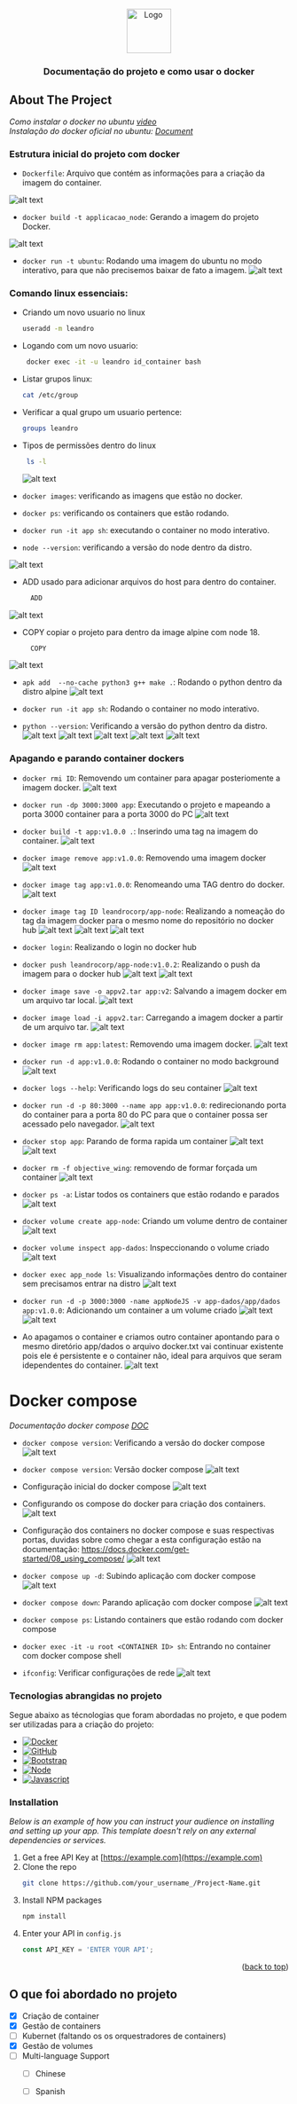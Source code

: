 

<!-- PROJECT LOGO -->
<br />
<div align="center">
  <a href="https://github.com/othneildrew/Best-README-Template">
    <img src="https://miro.medium.com/v2/resize:fit:4800/format:webp/0*6KYCIOPC_5Fv1I-7.png" alt="Logo" width="80" height="80">
  </a>

  <h3 align="center">Documentação do projeto e como usar o docker</h3>

</div>

<!-- ABOUT THE PROJECT -->
## About The Project

_Como instalar o docker no ubuntu [video](https://www.youtube.com/watch?v=5_EA3rBCXmU)_            
_Instalação do docker oficial no ubuntu: [Document](https://docs.docker.com/desktop/install/ubuntu/)_

### Estrutura inicial do projeto com docker

*  `Dockerfile`: Arquivo que contém as informações para a criação da
imagem do container.

![alt text](images/image.png)

* `docker build -t applicacao_node`: Gerando a imagem do projeto Docker.

![alt text](images/image-1.png)

* `docker run -t ubuntu`: Rodando uma imagem do ubuntu no modo interativo, para que não precisemos baixar de fato a imagem.
![alt text](images/image-2.png)


### Comando linux essenciais:

* Criando um novo usuario no linux
   ```sh
   useradd -m leandro
   ```
* Logando com um novo usuario:
   ```sh
    docker exec -it -u leandro id_container bash
    ```
* Listar grupos linux: 
   ```sh
   cat /etc/group
   ```
* Verificar a qual grupo um usuario pertence:
   ```sh
   groups leandro
   ```
* Tipos de permissões dentro do linux
   ```sh
    ls -l
   ```
   ![alt text](images/image-3.png)


* `docker images`: verificando as imagens que estão no docker.
* `docker ps`: verificando os containers que estão rodando.
* `docker run -it app sh`: executando o container no modo interativo.
* `node --version`: verificando a versão do node dentro da distro.

![alt text](images/image-4.png)

* ADD usado para adicionar arquivos do host para dentro do container.
  ```sh
    ADD
  ```
![alt text](images/image-5.png)

* COPY copiar o projeto para dentro da image alpine com node 18.
  ```sh
    COPY
  ```
![alt text](images/image-6.png)

* `apk add  --no-cache python3 g++ make .`: Rodando o python dentro da distro alpine
![alt text](images/image-7.png)


* `docker run -it app sh`: Rodando o container no modo interativo.
* `python --version`: Verificando a versão do python dentro da distro.
![alt text](images/image-8.png)
![alt text](images/image-9.png)
![alt text](images/image-10.png)
![alt text](images/image-11.png)
![alt text](images/image-12.png)

### Apagando e parando container dockers
* `docker rmi ID`: Removendo um container para apagar posteriomente a imagem docker.
![alt text](images/image-13.png)

* `docker run -dp 3000:3000 app`: Executando o projeto e mapeando a porta 3000 container para a porta 3000 do PC
![alt text](images/image-14.png)

* `docker build -t app:v1.0.0 .`: Inserindo uma tag na imagem do container.
![alt text](images/image-15.png)


* `docker image remove app:v1.0.0`: Removendo uma imagem docker
![alt text](images/image-16.png)

* `docker image tag app:v1.0.0`: Renomeando uma TAG dentro do docker.
![alt text](images/image-17.png)

* `docker image tag ID leandrocorp/app-node`: Realizando a nomeação do tag da imagem docker para o mesmo nome do repositório no docker hub
![alt text](images/image-18.png)
![alt text](images/image-19.png)
![alt text](images/image-20.png)

* `docker login`: Realizando o login no docker hub
* `docker push leandrocorp/app-node:v1.0.2`: Realizando o push da imagem para o docker hub
![alt text](images/image-21.png)
![alt text](images/image-22.png)

* `docker image save -o appv2.tar app:v2`: Salvando a imagem docker em um arquivo tar local.
![alt text](images/image-23.png)

* `docker image load -i appv2.tar`: Carregando a imagem docker a partir de um arquivo tar.
![alt text](images/image-24.png)


* `docker image rm app:latest`: Removendo uma imagem docker.
![alt text](images/image-26.png)

* `docker run -d app:v1.0.0`: Rodando o container no modo background
![alt text](images/image-27.png)

* `docker logs --help`: Verificando logs do seu container
![alt text](images/image-28.png)

* `docker run -d -p 80:3000 --name app app:v1.0.0`: redirecionando porta do container para a porta 80 do PC para que o container possa ser acessado pelo navegador.
![alt text](images/image-30.png)

* `docker stop app`: Parando de forma rapida um container 
![alt text](images/image-31.png)
![alt text](images/image-32.png)

* `docker rm -f objective_wing`: removendo de formar forçada um container
![alt text](images/image-33.png)

* `docker ps -a`: Listar todos os containers que estão rodando e parados
![alt text](images/image-34.png)

* `docker volume create app-node`: Criando um volume dentro de container
![alt text](images/image-35.png)

* `docker volume inspect app-dados`: Inspeccionando o volume criado
![alt text](images/image-36.png)

* `docker exec app_node ls`: Visualizando informações dentro do container sem precisamos entrar na distro
![alt text](images/image-37.png)

* `docker run -d -p 3000:3000 -name appNodeJS -v app-dados/app/dados app:v1.0.0`: Adicionando um container a um volume criado
![alt text](images/image-38.png)
![alt text](images/image-39.png)

* Ao apagamos o container e criamos outro container apontando para o mesmo diretório app/dados o arquivo docker.txt vai continuar existente pois ele é persistente e o container não, ideal para arquivos que seram idependentes do container.
![alt text](images/image-40.png)


# Docker compose

_Documentação docker compose [DOC](https://docs.docker.com/get-started/08_using_compose/)_            

* `docker compose version`: Verificando a versão do docker compose
![alt text](images/image-41.png)

* `docker compose version`: Versão docker compose
![alt text](images/image-42.png)

* Configuração inicial do docker compose
![alt text](images/image-43.png)

* Configurando os compose do docker para criação dos containers.
![alt text](images/image-44.png)

* Configuração dos containers no docker compose e suas respectivas portas, duvidas sobre como chegar a esta configuração estão na documentação: https://docs.docker.com/get-started/08_using_compose/ 
![alt text](images/image-45.png)

* `docker compose up -d`: Subindo aplicação com docker compose
![alt text](images/image-46.png)
* `docker compose down`: Parando aplicação com docker compose
![alt text](images/image-47.png)

* `docker compose ps`: Listando containers que estão rodando com docker compose
* `docker exec -it -u root <CONTAINER ID> sh`: Entrando no container com docker compose shell
* `ifconfig`: Verificar configurações de rede
![alt text](images/image-48.png)

### Tecnologias abrangidas no projeto

Segue abaixo as técnologias que foram abordadas no projeto, e que podem ser utilizadas para a criação do projeto:

* [![Docker][Docker.com]][Docker-url]
* [![GitHub][github.svg]][Github-url]
* [![Bootstrap][Bootstrap.com]][Bootstrap-url]
* [![Node][Node.com]][Node-url]
* [![Javascript][Javascript.com]][Javascript-url]


### Installation

_Below is an example of how you can instruct your audience on installing and setting up your app. This template doesn't rely on any external dependencies or services._

1. Get a free API Key at [https://example.com](https://example.com)
2. Clone the repo
   ```sh
   git clone https://github.com/your_username_/Project-Name.git
   ```
3. Install NPM packages
   ```sh
   npm install
   ```
4. Enter your API in `config.js`
   ```js
   const API_KEY = 'ENTER YOUR API';
   ```

<p align="right">(<a href="#readme-top">back to top</a>)</p>


##  O que foi abordado no projeto 

- [x] Criação de container
- [x] Gestão de containers
- [ ] Kubernet (faltando os os orquestradores de containers)
- [x] Gestão de volumes
- [ ] Multi-language Support
    - [ ] Chinese
    - [ ] Spanish


[Docker.com]: https://img.shields.io/badge/Docker-2496ED?style=for-the-badge&logo=docker&logoColor=white
[Docker-url]: https://www.docker.com

[Github.svg]: https://img.shields.io/badge/GitHub-100000?style=for-the-badge&logo=github&logoColor=white
[Github-url]: https://github.com/john-doe


[Bootstrap.com]: https://img.shields.io/badge/Bootstrap-563D7C?style=for-the-badge&logo=bootstrap&logoColor=white
[Bootstrap-url]: https://getbootstrap.com

[Node.com]: https://img.shields.io/badge/Node.js-43853D?style=for-the-badge&logo=node.js&logoColor=white
[Node-url]: https://nodejs.org/en/

[Javascript.com]: https://img.shields.io/badge/JavaScript-F7DF1E?style=for-the-badge&logo=javascript&logoColor=black
[Javascript-url]: https://www.javascript.com